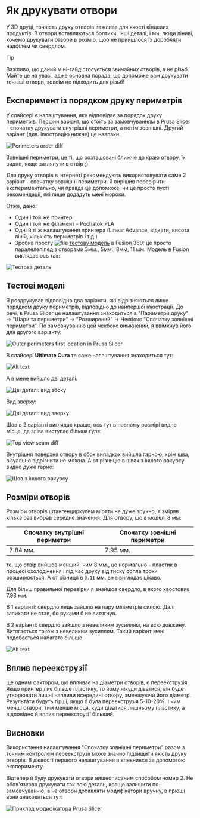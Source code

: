 # Як друкувати отвори

У 3D друці, точність друку отворів важлива для якості кінцевих продуктів.
В отвори вставляються болтики, інші деталі, і ми, люди ліниві, хочемо
друкувати отвори в розмір, щоб не прийшлося їх доробляти надфілем чи свердлом.

> [!TIP]
> Важливо, що даний міні-гайд стосується звичайних отворів, а не різьб.
> Майте це на увазі, адже основна порада, що допоможе вам друкувати
> точніші отвори, зовсім не підходить для різьб!

## Експеримент із порядком друку периметрів

У слайсері є налаштування, яке відповідає за порядок друку периметрів. Перший варіант, що стоїть за замовчуванням в Prusa Slicer - спочатку друкувати внутрішні периметри, а потім зовнішні. Другий варіант (див. ілюстрацію нижче) це навпаки.

![Perimeters order diff](./img/perimeters_diff_slicer.png)

Зовнішні периметри, це ті, що розташовані ближче до краю отвору, їх видно,
якщо заглянути в отвір ;\)

Для друку отворів в інтернеті рекомендують використовувати саме 2 варіант - спочатку зовнішні периметри. Я вирішив перевірити експериментально, чи правда
це допоможе, чи це просто пусті рекомендації, які лише додадуть мені мороки.

Отже, дано:

- Один і той же принтер
- Один і той же філамент - Pochatok PLA
- Одні й ті ж налаштування принтера (Linear Advance, відкати, висота ліній, кількість периметрів і т.д.)
- Зробив просту ![file](../../icons/file.png) [тестову модель](./files/HolesTest.stl) в Fusion 360: це просто паралелепіпед з отворами 3мм., 5мм., 8мм, 11 мм. Модель в Fusion виглядає ось так:

![Тестова деталь](img/test_detail_fusion.png)


## Тестові моделі

Я роздрукував відповідно два варіанти, які відрізняються лише порядком
друку периметрів, відповідно до найпершої ілюстрації. До речі, в Prusa Slicer це налаштування знаходиться в "Параметри друку" → "Шари та периметри" → "Розширений" → Чекбокс "Спочатку зовнішні периметри". По замовчуванню цей чекбокс вимкнений, я ввімкнув його для другого варіанту:

![Outer perimeters first location in Prusa Slicer](./img/prusa_outer_perimeters_first_location.png)

В слайсері **Ultimate Cura** те саме налаштування знаходиться тут:

![Alt text](img/cura_config.png)

А в мене вийшло дві деталі:

![Дві деталі: вид збоку](img/side_view.jpg)

Вид зверху:

![Дві деталі: вид зверху](img/top_view.png)

Шов в 2 варіанті виглядає краще, ось тут в повному розмірі видно місце,
де зліва виступає більша ґуля:

![Top view seam diff](img/top_vew_seam_diff.png)

Внутрішня поверхня отвору в обох випадках вийшла гарною, крім шва, візуально
відрізнити не можна. А от різницю в швах з іншого ракурсу видно дуже гарно:

![Шов з іншого ракурсу](img/seam_from_side.jpg)

## Розміри отворів

Розміри отворів штангенциркулем міряти не дуже зручно, я зміряв кілька раз
вибрав середнє значення. Для отвору, що в моделі 8 мм:

| Спочатку внутрішні периметри | Спочатку зовнішні периметри |
| ---------------------------- | --------------------------- |
| 7.84 мм.                     | 7.95 мм.                    |

те, що отвір вийшов менший, чим 8 мм., це нормально - пластик в процесі
охолодження і під час друку від тиску сопла трохи розширюється.
А от різниця в `0.11` мм. вже виглядає цікаво.

Для більш правильної перевірки я знайшов свердло, в якого хвостовик 7.93 мм.

В 1 варіанті: свердло ледь зайшло на пару міліметрів силою. Далі запихати
не став, бо руками б не витягнув.

В 2 варіанті: свердло зайшло з невеликим зусиллям, на всю довжину.
Витягається також з невеликим зусиллям. Такий варіант мені подобається набагато більше

![Alt text](img/drillShankTest.jpg)

## Вплив переекструзії

ще одним фактором, що впливає на діаметри отворів, є переекструзія.
Якщо принтер лиє більше пластику, то йому нікуди діватися, він буде
утворювати лишні напливи всередині отвору, зменшуючи його діаметр.
Результати будуть гірші, якщо б була переекструзія 5-10-20%.
І чим менші отвори, тим менше місця, куди діватися лишньому пластику,
а відповідно й вплив переекструзії більший.

## Висновки

Використання налаштування "Спочатку зовнішні периметри"
разом з точним контролем переекструзії може значно підвищити якість
друку отворів. В дієвості першого налаштування я впевнився
за допомогою експерименту.

Відтепер я буду друкувати отвори вищеописаним способом номер 2.
Не обов'язково друкувати так всю деталь, краще залишити
по-замовчуванню, а на отвори добавляти модифікатори вручну,
в прюші вони знаходяться тут:

![Приклад модифікатора Prusa Slicer](img/slicer_modifier.png)
